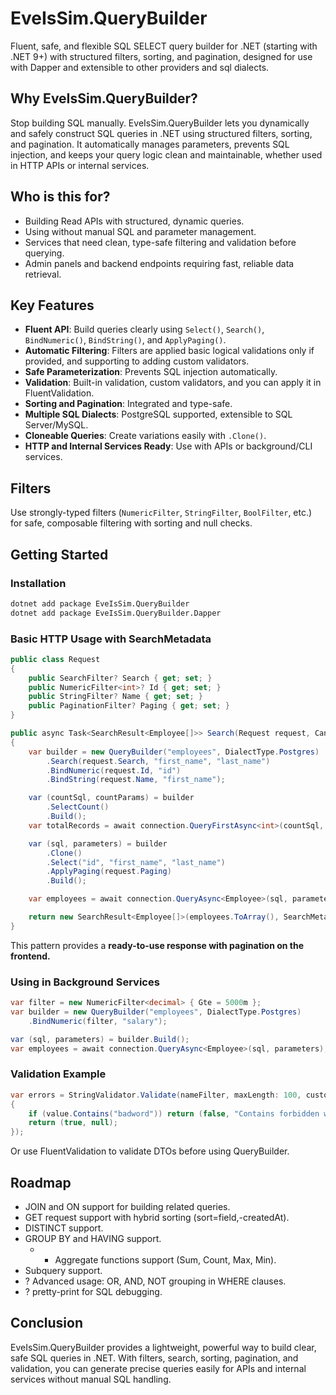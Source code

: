 # EveIsSim.QueryBuilder

Fluent, safe, and flexible SQL SELECT query builder for .NET (starting with .NET 9+) with structured filters, sorting, and pagination, designed for use with Dapper and extensible to other providers and sql dialects.

## Why EveIsSim.QueryBuilder?

Stop building SQL manually. EveIsSim.QueryBuilder lets you dynamically and safely construct SQL queries in .NET using structured filters, sorting, and pagination. It automatically manages parameters, prevents SQL injection, and keeps your query logic clean and maintainable, whether used in HTTP APIs or internal services.

## Who is this for?
* Building Read APIs with structured, dynamic queries.
* Using without manual SQL and parameter management.
* Services that need clean, type-safe filtering and validation before querying.
* Admin panels and backend endpoints requiring fast, reliable data retrieval.

## Key Features

- **Fluent API**: Build queries clearly using `Select()`, `Search()`, `BindNumeric()`, `BindString()`, and `ApplyPaging()`.
- **Automatic Filtering**: Filters are applied basic logical validations only if provided, and supporting to adding custom validators.
- **Safe Parameterization**: Prevents SQL injection automatically.
- **Validation**: Built-in validation, custom validators, and you can apply it in FluentValidation.
- **Sorting and Pagination**: Integrated and type-safe.
- **Multiple SQL Dialects**: PostgreSQL supported, extensible to SQL Server/MySQL.
- **Cloneable Queries**: Create variations easily with `.Clone()`.
- **HTTP and Internal Services Ready**: Use with APIs or background/CLI services.

## Filters

Use strongly-typed filters (`NumericFilter`, `StringFilter`, `BoolFilter`, etc.) for safe, composable filtering with sorting and null checks.

## Getting Started

### Installation

```bash
dotnet add package EveIsSim.QueryBuilder
dotnet add package EveIsSim.QueryBuilder.Dapper
```

### Basic HTTP Usage with SearchMetadata

```csharp
public class Request
{
    public SearchFilter? Search { get; set; }
    public NumericFilter<int>? Id { get; set; }
    public StringFilter? Name { get; set; }
    public PaginationFilter? Paging { get; set; }
}

public async Task<SearchResult<Employee[]>> Search(Request request, CancellationToken token)
{
    var builder = new QueryBuilder("employees", DialectType.Postgres)
        .Search(request.Search, "first_name", "last_name")
        .BindNumeric(request.Id, "id")
        .BindString(request.Name, "first_name");

    var (countSql, countParams) = builder
        .SelectCount()
        .Build();
    var totalRecords = await connection.QueryFirstAsync<int>(countSql, countParams);

    var (sql, parameters) = builder
        .Clone()
        .Select("id", "first_name", "last_name")
        .ApplyPaging(request.Paging)
        .Build();

    var employees = await connection.QueryAsync<Employee>(sql, parameters);

    return new SearchResult<Employee[]>(employees.ToArray(), SearchMetadata.From(totalRecords, request.Paging));
}
```

This pattern provides a **ready-to-use response with pagination on the frontend.**

### Using in Background Services

```csharp
var filter = new NumericFilter<decimal> { Gte = 5000m };
var builder = new QueryBuilder("employees", DialectType.Postgres)
    .BindNumeric(filter, "salary");

var (sql, parameters) = builder.Build();
var employees = await connection.QueryAsync<Employee>(sql, parameters);
```

### Validation Example

```csharp
var errors = StringValidator.Validate(nameFilter, maxLength: 100, customValidator: value =>
{
    if (value.Contains("badword")) return (false, "Contains forbidden words.");
    return (true, null);
});
```

Or use FluentValidation to validate DTOs before using QueryBuilder.

## Roadmap

* JOIN and ON support for building related queries.
* GET request support with hybrid sorting (sort=field,-createdAt).
* DISTINCT support.
* GROUP BY and HAVING support.
    * * Aggregate functions support (Sum, Count, Max, Min).
* Subquery support.
* ? Advanced usage: OR, AND, NOT grouping in WHERE clauses.
* ? pretty-print for SQL debugging.

## Conclusion

EveIsSim.QueryBuilder provides a lightweight, powerful way to build clear, safe SQL queries in .NET. With filters, search, sorting, pagination, and validation, you can generate precise queries easily for APIs and internal services without manual SQL handling.

